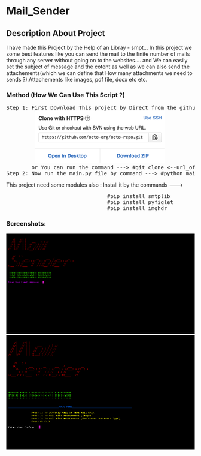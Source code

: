 # Mail_Sender
<h2> Description About Project </h2>
I have made this Project by the Help of an Libray - smpt... 
In this project we some best features like you can send the mail to the finite number of mails through any server without going on to the websites.... and We can easily set the subject of message and the cotent as well as we can also send the attachements(which we can define that How many attachments we need to sends ?).Attachements like images, pdf file, docx etc etc.

<h3> Method (How We Can Use This Script ?)</h3>
<pre>
Step 1: First Download This project by Direct from the github site --->
         <img src="images/3.png">
        or You can run the command ---> #git clone <--url_of_the_project-->
Step 2: Now run the main.py file by command ---> #python main.py
</pre>         
This project need some modules also :
Install it by the commands --->
<pre>
                                #pip install smtplib
                                #pip install pyfiglet
                                #pip install imghdr
</pre>                                
<h3> Screenshots: </h3>
<img src="images/1.png">
<img src="images/2.png">          
